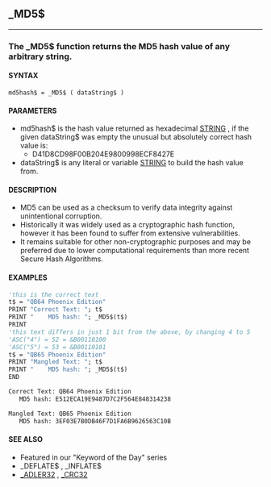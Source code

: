 ## _MD5$
---

### The _MD5$ function returns the MD5 hash value of any arbitrary string.

#### SYNTAX

`md5hash$ = _MD5$ ( dataString$ )`

#### PARAMETERS
* md5hash$ is the hash value returned as hexadecimal [STRING](./STRING.md) , if the given dataString$ was empty the unusual but absolutely correct hash value is:
	* D41D8CD98F00B204E9800998ECF8427E
* dataString$ is any literal or variable [STRING](./STRING.md) to build the hash value from.


#### DESCRIPTION
* MD5 can be used as a checksum to verify data integrity against unintentional corruption.
* Historically it was widely used as a cryptographic hash function, however it has been found to suffer from extensive vulnerabilities.
* It remains suitable for other non-cryptographic purposes and may be preferred due to lower computational requirements than more recent Secure Hash Algorithms.


#### EXAMPLES
```vb
'this is the correct text
t$ = "QB64 Phoenix Edition"
PRINT "Correct Text: "; t$
PRINT "    MD5 hash: "; _MD5$(t$)
PRINT
'this text differs in just 1 bit from the above, by changing 4 to 5
'ASC("4") = 52 = &B00110100
'ASC("5") = 53 = &B00110101
t$ = "QB65 Phoenix Edition"
PRINT "Mangled Text: "; t$
PRINT "    MD5 hash: "; _MD5$(t$)
END
```
  
```vb
Correct Text: QB64 Phoenix Edition
   MD5 hash: E512ECA19E9487D7C2F564E848314238

Mangled Text: QB65 Phoenix Edition
   MD5 hash: 3EF03E7B0DB46F7D1FA6B9626563C10B
```
  


#### SEE ALSO
* Featured in our "Keyword of the Day" series
* _DEFLATE$ , _INFLATE$
* [_ADLER32](./_ADLER32.md) , [_CRC32](./_CRC32.md)
